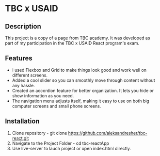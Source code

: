 # TBC x USAID 

## Description
This project is a copy of a page from TBC academy. It was developed as part of my participation in the TBC x USAID React program's exam.
## Features
 - I used Flexbox and Grid to make things look good and work well on different screens.
 - Added a cool slider so you can smoothly move through content without any hassle.
 - Created an accordion feature for better organization. It lets you hide or show information as you need.
 - The navigation menu adjusts itself, making it easy to use on both big computer screens and small phone screens.
## Installation
  1. Clone repository -  git clone https://github.com/aleksandresher/tbc-react.git
  2. Navigate to the Project Folder - cd tbc-reactApp
  3. Use live-server to lauch project or open index.html directly.
     
